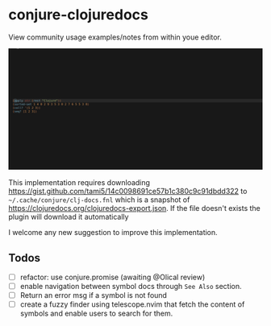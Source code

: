 # conjure-clojuredocs

View community usage examples/notes from within youe editor.

![](./docs/preview.gif)

This implementation requires downloading https://gist.github.com/tami5/14c0098691ce57b1c380c9c91dbdd322 to `~/.cache/conjure/clj-docs.fnl` which is a snapshot of
https://clojuredocs.org/clojuredocs-export.json. If the file doesn't exists the plugin will download it automatically  

I welcome any new suggestion to improve this implementation.

## Todos

- [ ] refactor: use conjure.promise (awaiting @Olical review)
- [ ] enable navigation between symbol docs through `See Also` section.
- [ ] Return an error msg if a symbol is not found
- [ ] create a fuzzy finder using telescope.nvim
  that fetch the
  content of symbols and enable users to search
  for them.
